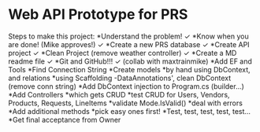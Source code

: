 # Web API Prototype for PRS

Steps to make this project:
*Understand the problem! ✓
*Know when you are done! (Mike approves!) ✓
*Create a new PRS database ✓
*Create API project ✓
  *Clean Project (remove weather controller) ✓
*Create a MD readme file ✓
*Git and GitHub!!! ✓                   (collab with maxtrainmike) 
*Add EF and Tools
*Find Connection String
*Create models
  *by hand using DbContext, and relations
  *using Scaffolding  -DataAnnotations', clean DbContext (remove conn string)
*Add DbContext injection to Program.cs (builder...)
*Add Controllers
  *which gets CRUD
  *test CRUD for Users, Vendors, Products, Requests, LineItems
  *validate Mode.IsValid()
  *deal with errors
*Add additional methods
  *pick easy ones first!
*Test, test, test, test, test...
*Get final acceptance from Owner
